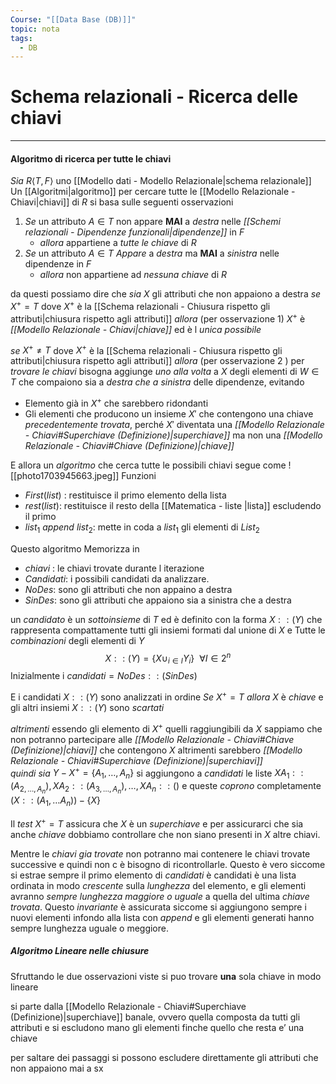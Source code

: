 ```yaml
---
Course: "[[Data Base (DB)]]"
topic: nota
tags:
  - DB
---
```


# Schema relazionali - Ricerca delle chiavi
---
#### Algoritmo di ricerca per tutte le chiavi
_Sia_ $R \langle T,F\rangle$ uno [[Modello dati - Modello Relazionale|schema relazionale]] 
Un [[Algoritmi|algoritmo]] per cercare tutte le [[Modello Relazionale - Chiavi|chiavi]] di $R$  si basa sulle seguenti osservazioni
1. _Se_ un attributo $A\in T$ non appare __MAI__ a _destra_ nelle _[[Schemi relazionali - Dipendenze funzionali|dipendenze]]_ in $F$
	- _allora_ appartiene a _tutte le chiave_ di $R$
2. _Se_ un attributo $A \in T$ _Appare_ a _destra_ ma __MAI__ a _sinistra_ nelle dipendenze in $F$
	- _allora_ non appartiene ad _nessuna chiave_ di $R$

da questi possiamo dire che 
_sia_ $X$ gli attributi che non appaiono a destra
_se_  $X^+=T$ dove $X^+$ è la [[Schema relazionali - Chiusura rispetto gli attributi|chiusura rispetto agli attributi]]
_allora_ (per osservazione 1) $X^+$ è _[[Modello Relazionale - Chiavi|chiave]]_ ed è l _unica possibile_ 
 
 _se_ $X^+ \not=T$ dove $X^+$ è la [[Schema relazionali - Chiusura rispetto gli attributi|chiusura rispetto agli attributi]] 
 _allora_ (per osservazione 2 ) per _trovare le chiavi_ bisogna aggiunge _uno alla volta_ a $X$ degli elementi di $W \in T$ che compaiono sia a _destra che a sinistra_ delle dipendenze, evitando 
 - Elemento già in $X^+$ che sarebbero ridondanti
 - Gli elementi che producono un insieme  $X'$ che contengono una chiave _precedentemente trovata_, perché  $X'$  diventata una _[[Modello Relazionale - Chiavi#Superchiave (Definizione)|superchiave]]_ ma non una _[[Modello Relazionale - Chiavi#Chiave (Definizione)|chiave]]_

E allora un _algoritmo_ che cerca tutte le possibili chiavi segue come
![[photo1703945663.jpeg]]
Funzioni
- _First_($list$) : restituisce il primo elemento della lista
- _rest_($list$): restituisce il resto della [[Matematica - liste |lista]] escludendo il primo
- $list_{1}$ _append_ $list_2$: mette in coda a $list_1$ gli elementi di $List_{2}$  

Questo algoritmo Memorizza in
- _chiavi_ : le chiavi trovate durante l iterazione
- _Candidati_: i possibili candidati da analizzare.
- _NoDes_: sono gli attributi che non appaino a destra
- _SinDes_: sono gli attributi che appaiono sia a sinistra che a destra

un _candidato_ è un _sottoinsieme_ di $T$ ed è definito con la forma $X::(Y)$ che rappresenta compattamente tutti gli insiemi formati dal unione di  $X$ e Tutte le _combinazioni_ degli elementi di $Y$   $$X::(Y)=\{X \cup_{i \in  I} Y_{i}\} \ \ \forall I\in  2^{n}$$
Inizialmente i _candidati_$=NoDes::(SinDes)$  

E i candidati $X::(Y)$ sono analizzati in ordine 
_Se_ $X^+=T$ 
_allora_ $X$ è _chiave_ e gli altri insiemi $X::(Y)$ sono _scartati_

_altrimenti_  essendo gli elemento di $X^+$ quelli raggiungibili da $X$ sappiamo che non potranno partecipare alle _[[Modello Relazionale - Chiavi#Chiave (Definizione)|chiavi]]_ che contengono $X$ altrimenti sarebbero _[[Modello Relazionale - Chiavi#Superchiave (Definizione)|superchiavi]]_  
_quindi_  _sia_ $Y-X^+=\{ A_{1},\dots,A_{n}\}$ 
si aggiungono a _candidati_ le liste $XA_{1}::(A_{2,\dots,A_{n}}),XA_{2}::(A_{3,\dots,A_{n}}),\dots ,XA_{n}::()$ e queste _coprono_ completamente $(X::(A_{1},\dots A_{n}))-\{ X \}$
 

Il _test_ $X^+=T$ assicura che $X$ è un _superchiave_ e per assicurarci che sia anche _chiave_ dobbiamo controllare che non siano presenti in $X$ altre chiavi.

Mentre le _chiavi gia trovate_ non potranno mai contenere le chiavi trovate successive e quindi non c è bisogno di ricontrollarle. Questo è vero siccome si estrae sempre il primo elemento di _candidati_ è candidati è una lista ordinata in modo _crescente_ sulla _lunghezza_ del elemento, e gli elementi avranno _sempre lunghezza maggiore o uguale_ a quella del ultima _chiave trovata_.
Questo _invariante_ è assicurata siccome si aggiungono sempre i nuovi elementi infondo alla lista con _append_ e gli elementi generati hanno sempre lunghezza uguale o meggiore. 



##### Algoritmo Lineare nelle chiusure
Sfruttando le due osservazioni viste si puo trovare __una__ sola chiave in modo lineare

si parte dalla [[Modello Relazionale - Chiavi#Superchiave (Definizione)|superchiave]] banale, ovvero quella composta da tutti gli attributi e si escludono mano gli elementi finche quello che resta e’ una chiave 

per saltare dei passaggi si possono escludere direttamente gli attributi che non appaiono mai a sx
